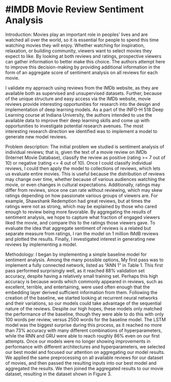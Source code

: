 # #IMDB Movie Review Sentiment Analysis

Introduction:
Movies play an important role in peoples’ lives and are watched all over the world, so it is essential for people to spend this time watching movies they will enjoy. Whether watching for inspiration, relaxation, or building community, viewers want to select movies they expect to like. By looking at both reviews and ratings, prospective viewers can gather information to better make this choice. The authors attempt here to improve this decision-making by providing additional information in the form of an aggregate score of sentiment analysis on all reviews for each movie.

I validate my approach using reviews from the IMDb website, as they are available both as supervised and unsupervised datasets. Further, because of the unique structure and easy access via the IMDb website, movie reviews provide interesting opportunities for research into the design and implementation of deep learning models. As a part of the INFO-H 518 Deep Learning course at Indiana University, the authors intended to use the available data to improve their deep learning skills and come up with opportunities to investigate potential research avenues. The most interesting research direction we identified was to implement a model to generate new model reviews.

Problem description:
The initial problem we studied is sentiment analysis of individual reviews; that is, given the text of a movie review on IMDb (Internet Movie Database), classify the review as positive (rating >= 7 out of 10) or negative (rating <= 4 out of 10). Once I could classify individual reviews, I could then apply the model to collections of reviews, which lets us evaluate entire movies. This is useful because the distribution of reviews may change over time, whether because of various audiences watching the movie, or even changes in cultural expectations. Additionally, ratings may differ from reviews, since one can rate without reviewing, which may skew ratings depending on how passionate various groups of viewers are. For example, Shawshank Redemption had great reviews, but at times the ratings were not as strong, which may be explained by those who cared enough to review being more favorable. By aggregating the results of sentiment analysis, we hope to capture what fraction of engaged viewers liked the movie, and compare this to the ratings those viewers gave. To evaluate the idea that aggregate sentiment of reviews is a related but separate measure from ratings, I ran the model on 1 million IMdB reviews and plotted the results. Finally, I investigated interest in generating new reviews by implementing a model.

Methodology:
I began by implementing a simple baseline model for sentiment analysis. Among the many possible options, My first pass was to implement a fully connected network, listed as “ANN 1” in Table 1. This first pass performed surprisingly well, as it reached 88% validation set accuracy, despite having a relatively small training set. Perhaps this high accuracy is because words which commonly appeared in reviews, such as excellent, terrible, and entertaining, were used often enough that the embedding layer derived sufficient information from them.
Following the creation of the baseline, we started looking at recurrent neural networks and their variations, so our models could take advantage of the sequential nature of the reviews. Despite our high hopes, these models only matched the performance of the baseline, though they were able to do this with only 100 words per review, versus 2500 words for the baseline model. The LSTM model was the biggest surprise during this process, as it reached no more than 73% accuracy with many different combinations of hyperparameters, while the RNN and GRU were able to reach roughly 86% even on our first attempts.
Once our models were no longer showing improvements in performance with different architectures and hyperparameters, we selected our best model and focused our attention on aggregating our model results. We applied the same preprocessing on all available reviews for our dataset of movies, and then passed the resulting inputs into our best model and aggregated the results. We then joined the aggregated results to our movie dataset, resulting in the dataset shown in Figure 3.




	
	
